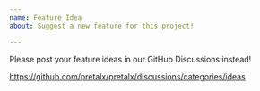 ```yaml
---
name: Feature Idea
about: Suggest a new feature for this project!

---
```


Please post your feature ideas in our GitHub Discussions instead!

https://github.com/pretalx/pretalx/discussions/categories/ideas
